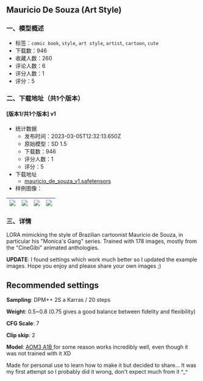## Mauricio De Souza (Art Style)
### 一、模型概述

- 标签：`comic book`, `style`, `art style`, `artist`, `cartoon`, `cute`
- 下载数：946
- 收藏人数：260
- 评论人数：6
- 评分人数：1
- 评分：5

### 二、下载地址（共1个版本）

#### [版本1/共1个版本] v1

- 统计数据
  - 发布时间：2023-03-05T12:32:13.650Z
  - 原始模型：SD 1.5
  - 下载数：946
  - 评分人数：1
  - 评分：5
- 下载地址
  - [mauricio_de_souza_v1.safetensors](https://civitai.com/api/download/models/18229)
- 样例图像：

| <img src="https://image.civitai.com/xG1nkqKTMzGDvpLrqFT7WA/69582257-2587-4527-3324-bf124faca300/width=450/197023.jpeg" /> | <img src="https://image.civitai.com/xG1nkqKTMzGDvpLrqFT7WA/439abc04-2792-4b80-2355-524ba8e83c00/width=450/197022.jpeg" /> | <img src="https://image.civitai.com/xG1nkqKTMzGDvpLrqFT7WA/b07d8d56-b52d-4c3d-f02b-bcc434b0d800/width=450/197021.jpeg" /> | <img src="https://image.civitai.com/xG1nkqKTMzGDvpLrqFT7WA/8f289a90-6e31-4ec0-b413-545d637c9900/width=450/197020.jpeg" /> |
| ---- | ---- | ---- | ---- |


### 三、详情
<p>LORA mimicking the style of Brazilian cartoonist Mauricio de Souza, in particular his "Monica's Gang" series. Trained with 178 images, mostly from the "CineGibi" animated anthologies.</p><p></p><p><strong>UPDATE</strong>: I found settings which work much better so I updated the example images. Hope you enjoy and please share your own images ;)</p><p></p><h2>Recommended settings</h2><p><strong>Sampling</strong>: DPM++ 2S a Karras / 20 steps</p><p><strong>Weight</strong>: 0.5~0.8 (0.75 gives a good balance between fidelity and flexibility)</p><p><strong>CFG Scale</strong>: 7</p><p><strong>Clip skip</strong>: 2</p><p><strong>Model</strong>: <a target="_blank" rel="ugc" href="https://civitai.com/models/9942/abyssorangemix3-aom3">AOM3 A1B </a>for some reason works incredibly well, even though it was not trained with it XD</p><p></p><p>Made for personal use to learn how to make it but decided to share... It was my first attempt so I probably did it wrong, don't expect much from it ^_^</p>